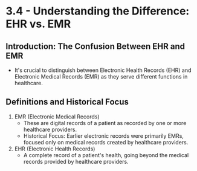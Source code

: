 # 3.4 - Understanding the Difference: EHR vs. EMR

## Introduction: The Confusion Between EHR and EMR
- It's crucial to distinguish between Electronic Health Records (EHR) and Electronic Medical Records (EMR) as they serve different functions in healthcare.

## Definitions and Historical Focus
1. EMR (Electronic Medical Records)
   - These are digital records of a patient as recorded by one or more healthcare providers.
   - Historical Focus: Earlier electronic records were primarily EMRs, focused only on medical records created by healthcare providers.
2. EHR (Electronic Health Records)
   - A complete record of a patient's health, going beyond the medical records provided by healthcare providers.

